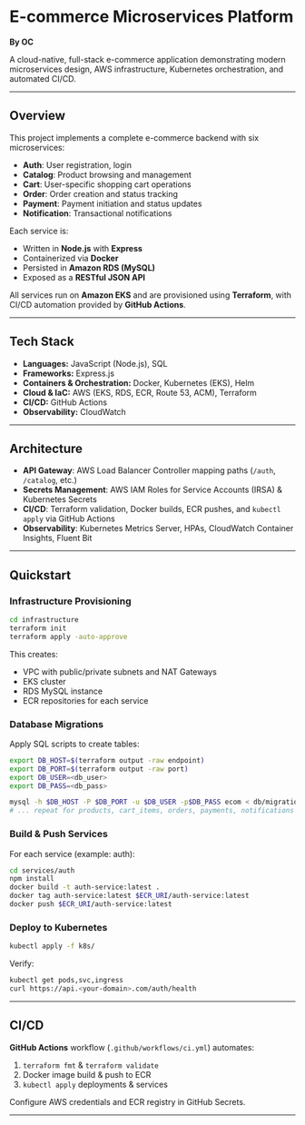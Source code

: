 # E-commerce Microservices Platform

**By OC**

A cloud-native, full-stack e-commerce application demonstrating modern microservices design, AWS infrastructure, Kubernetes orchestration, and automated CI/CD.

---

## Overview

This project implements a complete e-commerce backend with six microservices:

- **Auth**: User registration, login
- **Catalog**: Product browsing and management
- **Cart**: User-specific shopping cart operations
- **Order**: Order creation and status tracking
- **Payment**: Payment initiation and status updates
- **Notification**: Transactional notifications

Each service is:

- Written in **Node.js** with **Express**
- Containerized via **Docker**
- Persisted in **Amazon RDS (MySQL)**
- Exposed as a **RESTful JSON API**

All services run on **Amazon EKS** and are provisioned using **Terraform**, with CI/CD automation provided by **GitHub Actions**.

---


##  Tech Stack

- **Languages:** JavaScript (Node.js), SQL
- **Frameworks:** Express.js
- **Containers & Orchestration:** Docker, Kubernetes (EKS), Helm
- **Cloud & IaC:** AWS (EKS, RDS, ECR, Route 53, ACM), Terraform
- **CI/CD:** GitHub Actions
- **Observability:** CloudWatch

---

## Architecture

- **API Gateway**: AWS Load Balancer Controller mapping paths (`/auth`, `/catalog`, etc.)
- **Secrets Management**: AWS IAM Roles for Service Accounts (IRSA) & Kubernetes Secrets
- **CI/CD**: Terraform validation, Docker builds, ECR pushes, and `kubectl apply` via GitHub Actions
- **Observability**: Kubernetes Metrics Server, HPAs, CloudWatch Container Insights, Fluent Bit

---

## Quickstart

### Infrastructure Provisioning

```bash
cd infrastructure
terraform init
terraform apply -auto-approve
```

This creates:

- VPC with public/private subnets and NAT Gateways
- EKS cluster
- RDS MySQL instance
- ECR repositories for each service

### Database Migrations

Apply SQL scripts to create tables:

```bash
export DB_HOST=$(terraform output -raw endpoint)
export DB_PORT=$(terraform output -raw port)
export DB_USER=<db_user>
export DB_PASS=<db_pass>

mysql -h $DB_HOST -P $DB_PORT -u $DB_USER -p$DB_PASS ecom < db/migrations/001_create_users_table.sql
# ... repeat for products, cart_items, orders, payments, notifications
```

### Build & Push Services

For each service (example: auth):

```bash
cd services/auth
npm install
docker build -t auth-service:latest .
docker tag auth-service:latest $ECR_URI/auth-service:latest
docker push $ECR_URI/auth-service:latest
```

### Deploy to Kubernetes

```bash
kubectl apply -f k8s/
```

Verify:

```bash
kubectl get pods,svc,ingress
curl https://api.<your-domain>.com/auth/health
```

---

## CI/CD

**GitHub Actions** workflow (`.github/workflows/ci.yml`) automates:

1. `terraform fmt` & `terraform validate`
2. Docker image build & push to ECR
3. `kubectl apply` deployments & services

Configure AWS credentials and ECR registry in GitHub Secrets.

---


